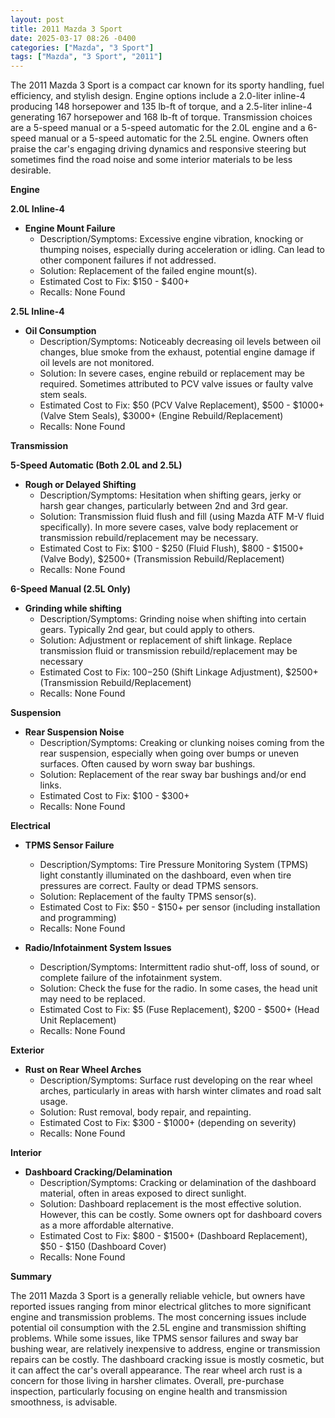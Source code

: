 ```yaml
---
layout: post
title: 2011 Mazda 3 Sport
date: 2025-03-17 08:26 -0400
categories: ["Mazda", "3 Sport"]
tags: ["Mazda", "3 Sport", "2011"]
---
```

The 2011 Mazda 3 Sport is a compact car known for its sporty handling, fuel efficiency, and stylish design. Engine options include a 2.0-liter inline-4 producing 148 horsepower and 135 lb-ft of torque, and a 2.5-liter inline-4 generating 167 horsepower and 168 lb-ft of torque. Transmission choices are a 5-speed manual or a 5-speed automatic for the 2.0L engine and a 6-speed manual or a 5-speed automatic for the 2.5L engine. Owners often praise the car's engaging driving dynamics and responsive steering but sometimes find the road noise and some interior materials to be less desirable.

**Engine**

**2.0L Inline-4**

*   **Engine Mount Failure**
    *   Description/Symptoms: Excessive engine vibration, knocking or thumping noises, especially during acceleration or idling. Can lead to other component failures if not addressed.
    *   Solution: Replacement of the failed engine mount(s).
    *   Estimated Cost to Fix: $150 - $400+
    *   Recalls: None Found

**2.5L Inline-4**

*   **Oil Consumption**
    *   Description/Symptoms: Noticeably decreasing oil levels between oil changes, blue smoke from the exhaust, potential engine damage if oil levels are not monitored.
    *   Solution: In severe cases, engine rebuild or replacement may be required. Sometimes attributed to PCV valve issues or faulty valve stem seals.
    *   Estimated Cost to Fix: $50 (PCV Valve Replacement), $500 - $1000+ (Valve Stem Seals), $3000+ (Engine Rebuild/Replacement)
    *   Recalls: None Found

**Transmission**

**5-Speed Automatic (Both 2.0L and 2.5L)**

*   **Rough or Delayed Shifting**
    *   Description/Symptoms: Hesitation when shifting gears, jerky or harsh gear changes, particularly between 2nd and 3rd gear.
    *   Solution: Transmission fluid flush and fill (using Mazda ATF M-V fluid specifically). In more severe cases, valve body replacement or transmission rebuild/replacement may be necessary.
    *   Estimated Cost to Fix: $100 - $250 (Fluid Flush), $800 - $1500+ (Valve Body), $2500+ (Transmission Rebuild/Replacement)
    *   Recalls: None Found

**6-Speed Manual (2.5L Only)**
* **Grinding while shifting**
    * Description/Symptoms: Grinding noise when shifting into certain gears. Typically 2nd gear, but could apply to others.
    * Solution: Adjustment or replacement of shift linkage. Replace transmission fluid or transmission rebuild/replacement may be necessary
    * Estimated Cost to Fix: $100-$250 (Shift Linkage Adjustment), $2500+ (Transmission Rebuild/Replacement)
    * Recalls: None Found

**Suspension**

*   **Rear Suspension Noise**
    *   Description/Symptoms: Creaking or clunking noises coming from the rear suspension, especially when going over bumps or uneven surfaces. Often caused by worn sway bar bushings.
    *   Solution: Replacement of the rear sway bar bushings and/or end links.
    *   Estimated Cost to Fix: $100 - $300+
    *   Recalls: None Found

**Electrical**

*   **TPMS Sensor Failure**
    *   Description/Symptoms: Tire Pressure Monitoring System (TPMS) light constantly illuminated on the dashboard, even when tire pressures are correct. Faulty or dead TPMS sensors.
    *   Solution: Replacement of the faulty TPMS sensor(s).
    *   Estimated Cost to Fix: $50 - $150+ per sensor (including installation and programming)
    *   Recalls: None Found

*   **Radio/Infotainment System Issues**
    *   Description/Symptoms: Intermittent radio shut-off, loss of sound, or complete failure of the infotainment system.
    *   Solution: Check the fuse for the radio. In some cases, the head unit may need to be replaced.
    *   Estimated Cost to Fix: $5 (Fuse Replacement), $200 - $500+ (Head Unit Replacement)
    *   Recalls: None Found

**Exterior**

*   **Rust on Rear Wheel Arches**
    *   Description/Symptoms: Surface rust developing on the rear wheel arches, particularly in areas with harsh winter climates and road salt usage.
    *   Solution: Rust removal, body repair, and repainting.
    *   Estimated Cost to Fix: $300 - $1000+ (depending on severity)
    *   Recalls: None Found

**Interior**

*   **Dashboard Cracking/Delamination**
    *   Description/Symptoms: Cracking or delamination of the dashboard material, often in areas exposed to direct sunlight.
    *   Solution: Dashboard replacement is the most effective solution. However, this can be costly. Some owners opt for dashboard covers as a more affordable alternative.
    *   Estimated Cost to Fix: $800 - $1500+ (Dashboard Replacement), $50 - $150 (Dashboard Cover)
    *   Recalls: None Found

**Summary**

The 2011 Mazda 3 Sport is a generally reliable vehicle, but owners have reported issues ranging from minor electrical glitches to more significant engine and transmission problems. The most concerning issues include potential oil consumption with the 2.5L engine and transmission shifting problems. While some issues, like TPMS sensor failures and sway bar bushing wear, are relatively inexpensive to address, engine or transmission repairs can be costly. The dashboard cracking issue is mostly cosmetic, but it can affect the car's overall appearance. The rear wheel arch rust is a concern for those living in harsher climates. Overall, pre-purchase inspection, particularly focusing on engine health and transmission smoothness, is advisable.

